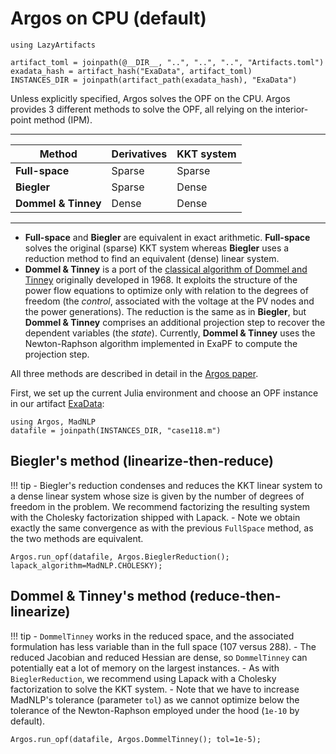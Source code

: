 # Argos on CPU (default)
```@setup quickstart_cpu
using LazyArtifacts

artifact_toml = joinpath(@__DIR__, "..", "..", "..", "Artifacts.toml")
exadata_hash = artifact_hash("ExaData", artifact_toml)
INSTANCES_DIR = joinpath(artifact_path(exadata_hash), "ExaData")

```

Unless explicitly specified, Argos solves the OPF
on the CPU. Argos provides 3 different methods to solve
the OPF, all relying on the interior-point method (IPM).

---

| Method            | Derivatives | KKT system |
| ----------------- | ----------- | ---------- |
| **Full-space**      | Sparse      | Sparse     |
| **Biegler**         | Sparse      | Dense      |
| **Dommel & Tinney** | Dense       | Dense      |

---

- **Full-space** and **Biegler** are equivalent in exact arithmetic. **Full-space** solves the original (sparse) KKT system whereas **Biegler** uses a reduction method to find an equivalent (dense) linear system.
- **Dommel & Tinney** is a port of the [classical algorithm of Dommel and Tinney](https://ieeexplore.ieee.org/abstract/document/4073461) originally developed in 1968. It exploits the structure of the power flow equations to optimize only with relation to the degrees of freedom (the *control*, associated with the voltage at the PV nodes and the power generations). The reduction is the same as in **Biegler**, but **Dommel & Tinney** comprises an additional projection step to recover the dependent variables (the *state*). Currently, **Dommel & Tinney** uses the Newton-Raphson algorithm implemented in ExaPF to compute the projection step.

All three methods are described in detail in the
[Argos paper](https://arxiv.org/abs/2203.11875).

First, we set up the current Julia environment and choose
an OPF instance in our artifact [ExaData](https://github.com/exanauts/ExaData):
```@example quickstart_cpu
using Argos, MadNLP
datafile = joinpath(INSTANCES_DIR, "case118.m")

```

## Biegler's method (linearize-then-reduce)

!!! tip
    - Biegler's reduction condenses and reduces the KKT linear system to
      a dense linear system whose size is given by the number of degrees
      of freedom in the problem. We recommend factorizing the resulting
      system with the Cholesky factorization shipped with Lapack.
    - Note we obtain exactly the same convergence as with the previous `FullSpace` method, as the two methods are equivalent.

```@repl quickstart_cpu
Argos.run_opf(datafile, Argos.BieglerReduction(); lapack_algorithm=MadNLP.CHOLESKY);

```

## Dommel & Tinney's method (reduce-then-linearize)

!!! tip
    - `DommelTinney` works in the reduced space, and
      the associated formulation has less variable
      than in the full space (107 versus 288).
    - The reduced Jacobian and reduced Hessian are dense,
      so `DommelTinney` can potentially eat a lot of memory on
      the largest instances.
    - As with `BieglerReduction`, we recommend using Lapack with
      a Cholesky factorization to solve the KKT system.
    - Note that we have to increase MadNLP's tolerance (parameter `tol`)
      as we cannot optimize below the tolerance of the Newton-Raphson
      employed under the hood (`1e-10` by default).

```@repl quickstart_cpu
Argos.run_opf(datafile, Argos.DommelTinney(); tol=1e-5);

```

